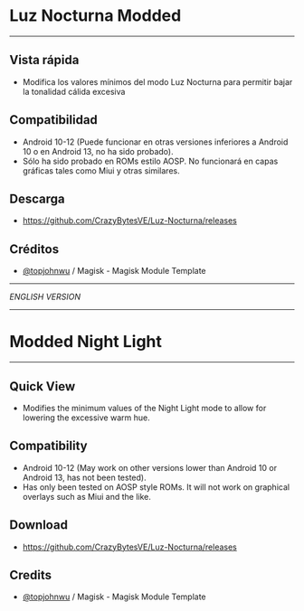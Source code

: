 # Luz Nocturna Modded
---
## Vista rápida
- Modifica los valores mínimos del modo Luz Nocturna para permitir bajar la tonalidad cálida excesiva

## Compatibilidad
- Android 10-12 (Puede funcionar en otras versiones inferiores a Android 10 o en Android 13, no ha sido probado).
- Sólo ha sido probado en ROMs estilo AOSP. No funcionará en capas gráficas tales como Miui y otras similares.

## Descarga
- https://github.com/CrazyBytesVE/Luz-Nocturna/releases

## Créditos
- [@topjohnwu](https://github.com/topjohnwu) / Magisk - Magisk Module Template
---

*ENGLISH VERSION*

---
# Modded Night Light
---
## Quick View
- Modifies the minimum values of the Night Light mode to allow for lowering the excessive warm hue.

## Compatibility
- Android 10-12 (May work on other versions lower than Android 10 or Android 13, has not been tested).
- Has only been tested on AOSP style ROMs. It will not work on graphical overlays such as Miui and the like.

## Download
- https://github.com/CrazyBytesVE/Luz-Nocturna/releases

## Credits
- [@topjohnwu](https://github.com/topjohnwu) / Magisk - Magisk Module Template

